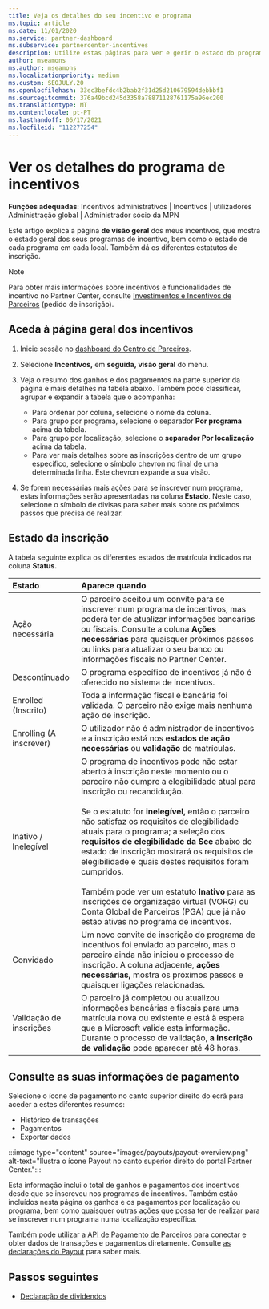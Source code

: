 ```yaml
---
title: Veja os detalhes do seu incentivo e programa
ms.topic: article
ms.date: 11/01/2020
ms.service: partner-dashboard
ms.subservice: partnercenter-incentives
description: Utilize estas páginas para ver e gerir o estado do programa de incentivos
author: mseamons
ms.author: mseamons
ms.localizationpriority: medium
ms.custom: SEOJULY.20
ms.openlocfilehash: 33ec3befdc4b2bab2f31d25d210679594debbbf1
ms.sourcegitcommit: 376a49bcd245d3358a78871128761175a96ec200
ms.translationtype: MT
ms.contentlocale: pt-PT
ms.lasthandoff: 06/17/2021
ms.locfileid: "112277254"
---
```

# <a name="view-your-incentives-program-details"></a>Ver os detalhes do programa de incentivos

**Funções adequadas**: Incentivos administrativos | Incentivos | utilizadores Administração global | Administrador sócio da MPN

Este artigo explica a página **de visão geral** dos meus incentivos, que mostra o estado geral dos seus programas de incentivo, bem como o estado de cada programa em cada local. Também dá os diferentes estatutos de inscrição.

>[!NOTE]
>Para obter mais informações sobre incentivos e funcionalidades de incentivo no Partner Center, consulte [Investimentos e Incentivos de Parceiros](https://partner.microsoft.com/membership/partner-incentives) (pedido de inscrição).

## <a name="access-the-incentives-overview-page"></a>Aceda à página geral dos incentivos

1. Inicie sessão no [dashboard do Centro de Parceiros](https://partner.microsoft.com/dashboard).
1. Selecione **Incentivos,** em **seguida, visão geral** do menu.
1. Veja o resumo dos ganhos e dos pagamentos na parte superior da página e mais detalhes na tabela abaixo. Também pode classificar, agrupar e expandir a tabela que o acompanha:

   - Para ordenar por coluna, selecione o nome da coluna.
   - Para grupo por programa, selecione o separador **Por programa** acima da tabela.
   - Para grupo por localização, selecione o **separador Por localização** acima da tabela.
   - Para ver mais detalhes sobre as inscrições dentro de um grupo específico, selecione o símbolo chevron no final de uma determinada linha. Este chevron expande a sua visão.
1. Se forem necessárias mais ações para se inscrever num programa, estas informações serão apresentadas na coluna **Estado**. Neste caso, selecione o símbolo de divisas para saber mais sobre os próximos passos que precisa de realizar.

## <a name="enrollment-status"></a>Estado da inscrição

A tabela seguinte explica os diferentes estados de matrícula indicados na coluna **Status.**

| **Estado**         | **Aparece quando** |
|:------------------------------------|:------------------|
| Ação necessária  | O parceiro aceitou um convite para se inscrever num programa de incentivos, mas poderá ter de atualizar informações bancárias ou fiscais. Consulte a coluna **Ações necessárias** para quaisquer próximos passos ou links para atualizar o seu banco ou informações fiscais no Partner Center. |
| Descontinuado  | O programa específico de incentivos já não é oferecido no sistema de incentivos. |
| Enrolled (Inscrito)  | Toda a informação fiscal e bancária foi validada. O parceiro não exige mais nenhuma ação de inscrição. |
| Enrolling (A inscrever)  | O utilizador não é administrador de incentivos e a inscrição está nos **estados de ação necessárias** ou **validação** de matrículas.|
| Inativo / Inelegível | O programa de incentivos pode não estar aberto à inscrição neste momento ou o parceiro não cumpre a elegibilidade atual para inscrição ou recandidução. <br><br> Se o estatuto for **inelegível,** então o parceiro não satisfaz os requisitos de elegibilidade atuais para o programa; a seleção dos **requisitos de elegibilidade da See** abaixo do estado de inscrição mostrará os requisitos de elegibilidade e quais destes requisitos foram cumpridos. <br><br> Também pode ver um estatuto **Inativo** para as inscrições de organização virtual (VORG) ou Conta Global de Parceiros (PGA) que já não estão ativas no programa de incentivos.  |
| Convidado  | Um novo convite de inscrição do programa de incentivos foi enviado ao parceiro, mas o parceiro ainda não iniciou o processo de inscrição. A coluna adjacente, **ações necessárias,** mostra os próximos passos e quaisquer ligações relacionadas.  |
| Validação de inscrições  | O parceiro já completou ou atualizou informações bancárias e fiscais para uma matrícula nova ou existente e está à espera que a Microsoft valide esta informação. Durante o processo de validação, **a inscrição de validação** pode aparecer até 48 horas.  |

## <a name="see-your-payment-information"></a>Consulte as suas informações de pagamento

Selecione o ícone de pagamento no canto superior direito do ecrã para aceder a estes diferentes resumos:

- Histórico de transações
- Pagamentos
- Exportar dados

:::image type="content" source="images/payouts/payout-overview.png" alt-text="Ilustra o ícone Payout no canto superior direito do portal Partner Center.":::

Esta informação inclui o total de ganhos e pagamentos dos incentivos desde que se inscreveu nos programas de incentivos. Também estão incluídos nesta página os ganhos e os pagamentos por localização ou programa, bem como quaisquer outras ações que possa ter de realizar para se inscrever num programa numa localização específica. 

Também pode utilizar a [API de Pagamento de Parceiros](https://apidocs.microsoft.com/services/partnerpayouts) para conectar e obter dados de transações e pagamentos diretamente. Consulte [as declarações do Payout](payout-statement.md) para saber mais.

## <a name="next-steps"></a>Passos seguintes

- [Declaração de dividendos](payout-statement.md)

